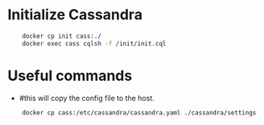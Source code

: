 # Initialize Cassandra

```bash
	docker cp init cass:./
	docker exec cass cqlsh -f /init/init.cql
```

# Useful commands

 - #this will copy the config file to the host.
```bash
	docker cp cass:/etc/cassandra/cassandra.yaml ./cassandra/settings
```
	
